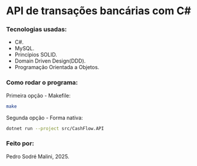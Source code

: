 # API de transações bancárias com C#
### Tecnologias usadas:
+ C#.
+ MySQL.
+ Princípios SOLID.
+ Domain Driven Design(DDD).
+ Programação Orientada a Objetos.
### Como rodar o programa:
Primeira opção - Makefile:<br>
```bash
make
```
Segunda opção - Forma nativa:<br>
```bash
dotnet run --project src/CashFlow.API
```
### Feito por:
Pedro Sodré Malini, 2025.

